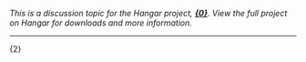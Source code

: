 *This is a discussion topic for the Hangar project, **[{0}]({1})**. View the full project on Hangar for downloads and more information.*

-----

{2}
